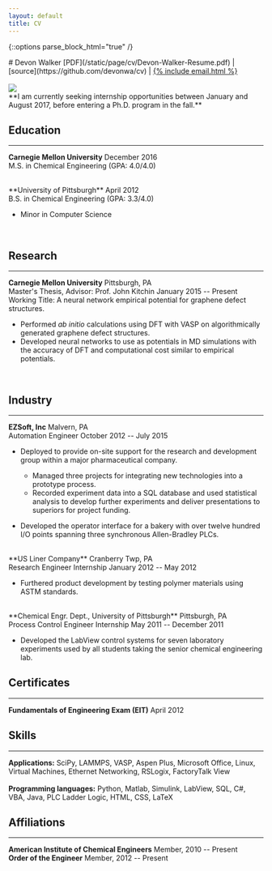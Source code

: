 ```yaml
---
layout: default
title: CV
---
```


{::options parse_block_html="true" /}
<div class="cv">

<div class="row">
<div class="col-xs-8">
<div class="text-left">
# Devon Walker
[PDF](/static/page/cv/Devon-Walker-Resume.pdf)
&#124;
[source](https://github.com/devonwa/cv)
&#124;
<a href="mailto:{% include email.html %}">{% include email.html %}</a>
<br />
<br />
</div>
</div>
<div class="col-xs-4">
<img class="img-responsive img-circle cv-pic" src="../static/image/2014-10-05-me-head-100x100.jpg" />
</div>
</div>

<div class="text-center">
**I am currently seeking internship opportunities between January and August 2017, before entering a Ph.D. program in the fall.**
</div>

## Education
<hr>

**Carnegie Mellon University** <span class="pull-right">December 2016</span><br />
M.S. in Chemical Engineering (GPA: 4.0/4.0)<br />

<br />
**University of Pittsburgh** <span class="pull-right">April 2012</span><br />
B.S. in Chemical Engineering (GPA: 3.3/4.0)<br />

* Minor in Computer Science
<br />

## Research
<hr>

**Carnegie Mellon University** <span class="pull-right">Pittsburgh, PA</span><br />
Master's Thesis, Advisor: Prof. John Kitchin <span class="pull-right">January 2015 -- Present</span><br />
Working Title: A neural network empirical potential for graphene defect structures.

* Performed *ab initio* calculations using DFT with VASP on algorithmically generated graphene defect structures.
* Developed neural networks to use as potentials in MD simulations with the accuracy of DFT and computational cost similar to empirical potentials.
<br />

## Industry
<hr>

**EZSoft, Inc** <span class="pull-right">Malvern, PA</span><br />
Automation Engineer <span class="pull-right">October 2012 -- July 2015</span><br />

* Deployed to provide on-site support for the research and development group within a major pharmaceutical company.

  * Managed three projects for integrating new technologies into a prototype process.
  * Recorded experiment data into a SQL database and used statistical analysis to develop further experiments and deliver presentations to superiors for project funding.

* Developed the operator interface for a bakery with over twelve hundred I/O points spanning three synchronous Allen-Bradley PLCs.

<br />
**US Liner Company** <span class="pull-right">Cranberry Twp, PA</span><br />
Research Engineer Internship <span class="pull-right">January 2012 -- May 2012</span><br />

* Furthered product development by testing polymer materials using ASTM standards.

<br />
**Chemical Engr. Dept., University of Pittsburgh** <span class="pull-right">Pittsburgh, PA</span><br />
Process Control Engineer Internship <span class="pull-right">May 2011 -- December 2011</span><br />

* Developed the LabView control systems for seven laboratory experiments used by all students taking the senior chemical engineering lab.


## Certificates
<hr>

**Fundamentals of Engineering Exam (EIT)** <span class="pull-right">April 2012</span>

## Skills
<hr>

**Applications:** SciPy, LAMMPS, VASP, Aspen Plus, Microsoft Office, Linux, Virtual Machines, Ethernet Networking, RSLogix, FactoryTalk View
<br />
<br />
**Programming languages:** Python, Matlab, Simulink, LabView, SQL, C\#, VBA, Java, PLC Ladder Logic, HTML, CSS, LaTeX
<br />

## Affiliations
<hr>

**American Institute of Chemical Engineers** <span class="pull-right">Member, 2010 -- Present</span>
<br />
**Order of the Engineer** <span class="pull-right">Member, 2012 -- Present</span>
<br />
</div>

